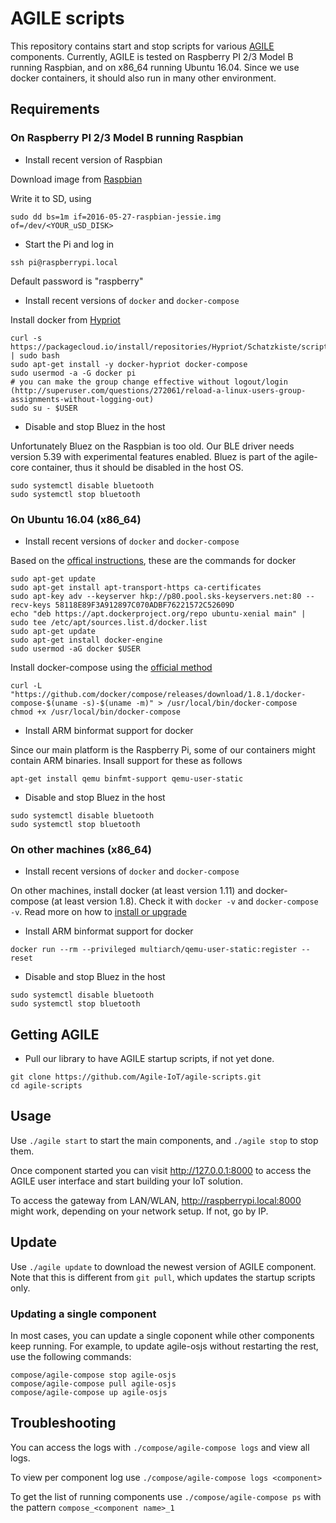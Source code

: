 # AGILE scripts

This repository contains start and stop scripts for various [AGILE](http://agile-iot.eu/) components.
Currently, AGILE is tested on Raspberry PI 2/3 Model B running Raspbian, and on x86_64 running Ubuntu 16.04.
Since we use docker containers, it should also run in many other environment.

## Requirements

### On Raspberry PI 2/3 Model B running Raspbian

- Install recent version of Raspbian

Download image from [Raspbian](https://downloads.raspberrypi.org/raspbian/images/raspbian-2016-05-31/2016-05-27-raspbian-jessie.zip)

Write it to SD, using
```
sudo dd bs=1m if=2016-05-27-raspbian-jessie.img of=/dev/<YOUR_uSD_DISK>
```

- Start the Pi and log in
```
ssh pi@raspberrypi.local
```

Default password is "raspberry"

- Install recent versions of `docker` and `docker-compose`

Install docker from [Hypriot](http://blog.hypriot.com/post/your-number-one-source-for-docker-on-arm/)

```
curl -s https://packagecloud.io/install/repositories/Hypriot/Schatzkiste/script.deb.sh | sudo bash
sudo apt-get install -y docker-hypriot docker-compose
sudo usermod -a -G docker pi
# you can make the group change effective without logout/login (http://superuser.com/questions/272061/reload-a-linux-users-group-assignments-without-logging-out)
sudo su - $USER
```

- Disable and stop Bluez in the host

Unfortunately Bluez on the Raspbian is too old. Our BLE driver needs version 5.39 with experimental features enabled. Bluez is part of the agile-core container, thus it should be disabled in the host OS.

```
sudo systemctl disable bluetooth
sudo systemctl stop bluetooth
```

### On Ubuntu 16.04 (x86_64)

- Install recent versions of `docker` and `docker-compose`

Based on the [offical instructions](https://docs.docker.com/engine/installation/linux/ubuntulinux/), these are the commands for docker

```
sudo apt-get update
sudo apt-get install apt-transport-https ca-certificates
sudo apt-key adv --keyserver hkp://p80.pool.sks-keyservers.net:80 --recv-keys 58118E89F3A912897C070ADBF76221572C52609D
echo "deb https://apt.dockerproject.org/repo ubuntu-xenial main" | sudo tee /etc/apt/sources.list.d/docker.list
sudo apt-get update
sudo apt-get install docker-engine
sudo usermod -aG docker $USER
```

Install docker-compose using the [official method](https://docs.docker.com/compose/install/)

```
curl -L "https://github.com/docker/compose/releases/download/1.8.1/docker-compose-$(uname -s)-$(uname -m)" > /usr/local/bin/docker-compose
chmod +x /usr/local/bin/docker-compose
```

- Install ARM binformat support for docker

Since our main platform is the Raspberry Pi, some of our containers might contain ARM binaries. Insall support for these as follows

```
apt-get install qemu binfmt-support qemu-user-static
```

- Disable and stop Bluez in the host

```
sudo systemctl disable bluetooth
sudo systemctl stop bluetooth
```


### On other machines (x86_64)

- Install recent versions of `docker` and `docker-compose`

On other machines, install docker (at least version 1.11) and docker-compose (at least version 1.8). Check it with `docker -v` and `docker-compose -v`.
Read more on how to [install or upgrade](https://docs.docker.com/compose/install/)

- Install ARM binformat support for docker

```
docker run --rm --privileged multiarch/qemu-user-static:register --reset
```

- Disable and stop Bluez in the host

```
sudo systemctl disable bluetooth
sudo systemctl stop bluetooth
```

## Getting AGILE

- Pull our library to have AGILE startup scripts, if not yet done.
```
git clone https://github.com/Agile-IoT/agile-scripts.git
cd agile-scripts
```

## Usage

Use `./agile start` to start the main components, and `./agile stop` to stop them.

Once component started you can visit http://127.0.0.1:8000 to access the AGILE user interface and start building your IoT solution.

To access the gateway from LAN/WLAN, http://raspberrypi.local:8000 might work, depending on your network setup. If not, go by IP.

## Update

Use `./agile update` to download the newest version of AGILE component. Note that this is different from `git pull`, which updates the
startup scripts only.


### Updating a single component

In most cases, you can update a single coponent while other components keep running.
For example, to update agile-osjs without restarting the rest, use the following commands:
```
compose/agile-compose stop agile-osjs
compose/agile-compose pull agile-osjs
compose/agile-compose up agile-osjs
```

## Troubleshooting

You can access the logs with `./compose/agile-compose logs` and view all logs.

To view per component log use `./compose/agile-compose logs <component>`

To get the list of running components use `./compose/agile-compose ps` with the pattern `compose_<component name>_1`
